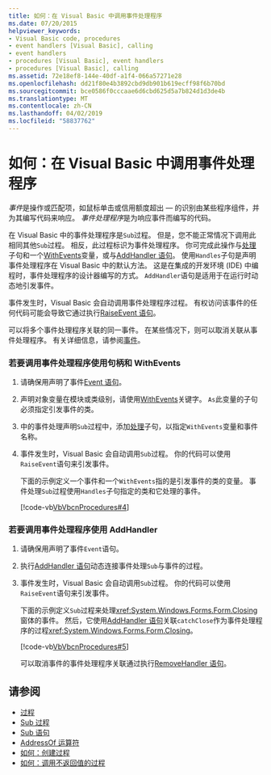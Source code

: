 ```yaml
---
title: 如何：在 Visual Basic 中调用事件处理程序
ms.date: 07/20/2015
helpviewer_keywords:
- Visual Basic code, procedures
- event handlers [Visual Basic], calling
- event handlers
- procedures [Visual Basic], event handlers
- procedures [Visual Basic], calling
ms.assetid: 72e18ef8-144e-40df-a1f4-066a57271e28
ms.openlocfilehash: dd21f80e4b3892cbd9db901b619ecff98f6b70bd
ms.sourcegitcommit: bce0586f0cccaae6d6cbd625d5a7b824d1d3de4b
ms.translationtype: MT
ms.contentlocale: zh-CN
ms.lasthandoff: 04/02/2019
ms.locfileid: "58837762"
---
```

# <a name="how-to-call-an-event-handler-in-visual-basic"></a>如何：在 Visual Basic 中调用事件处理程序
*事件*是操作或匹配项，如鼠标单击或信用额度超出 — 的识别由某些程序组件，并为其编写代码来响应。 *事件处理程序*是为响应事件而编写的代码。  
  
 在 Visual Basic 中的事件处理程序是`Sub`过程。 但是，您不能正常情况下调用此相同其他`Sub`过程。 相反，此过程标识为事件处理程序。 你可完成此操作与[处理](../../../../visual-basic/language-reference/statements/handles-clause.md)子句和一个[WithEvents](../../../../visual-basic/language-reference/modifiers/withevents.md)变量，或与[AddHandler 语句](../../../../visual-basic/language-reference/statements/addhandler-statement.md)。 使用`Handles`子句是声明事件处理程序在 Visual Basic 中的默认方法。 这是在集成的开发环境 (IDE) 中编程时，事件处理程序的设计器编写的方式。 `AddHandler`语句是适用于在运行时动态地引发事件。  
  
 事件发生时，Visual Basic 会自动调用事件处理程序过程。 有权访问该事件的任何代码可能会导致它通过执行[RaiseEvent 语句](../../../../visual-basic/language-reference/statements/raiseevent-statement.md)。  
  
 可以将多个事件处理程序关联的同一事件。 在某些情况下，则可以取消关联从事件处理程序。 有关详细信息，请参阅[事件](../../../../visual-basic/programming-guide/language-features/events/index.md)。  
  
### <a name="to-call-an-event-handler-using-handles-and-withevents"></a>若要调用事件处理程序使用句柄和 WithEvents  
  
1.  请确保用声明了事件[Event 语句](../../../../visual-basic/language-reference/statements/event-statement.md)。  
  
2.  声明对象变量在模块或类级别，请使用[WithEvents](../../../../visual-basic/language-reference/modifiers/withevents.md)关键字。 `As`此变量的子句必须指定引发事件的类。  
  
3.  中的事件处理声明`Sub`过程中，添加[处理](../../../../visual-basic/language-reference/statements/handles-clause.md)子句，以指定`WithEvents`变量和事件名称。  
  
4.  事件发生时，Visual Basic 会自动调用`Sub`过程。 你的代码可以使用`RaiseEvent`语句来引发事件。  
  
     下面的示例定义一个事件和一个`WithEvents`指的是引发事件的类的变量。 事件处理`Sub`过程使用`Handles`子句指定的类和它处理的事件。  
  
     [!code-vb[VbVbcnProcedures#4](~/samples/snippets/visualbasic/VS_Snippets_VBCSharp/VbVbcnProcedures/VB/Class1.vb#4)]  
  
### <a name="to-call-an-event-handler-using-addhandler"></a>若要调用事件处理程序使用 AddHandler  
  
1.  请确保用声明了事件`Event`语句。  
  
2.  执行[AddHandler 语句](../../../../visual-basic/language-reference/statements/addhandler-statement.md)动态连接事件处理`Sub`与事件的过程。  
  
3.  事件发生时，Visual Basic 会自动调用`Sub`过程。 你的代码可以使用`RaiseEvent`语句来引发事件。  
  
     下面的示例定义`Sub`过程来处理<xref:System.Windows.Forms.Form.Closing>窗体的事件。 然后，它使用[AddHandler 语句](../../../../visual-basic/language-reference/statements/addhandler-statement.md)关联`catchClose`作为事件处理程序的过程<xref:System.Windows.Forms.Form.Closing>。  
  
     [!code-vb[VbVbcnProcedures#5](~/samples/snippets/visualbasic/VS_Snippets_VBCSharp/VbVbcnProcedures/VB/Class1.vb#5)]  
  
     可以取消事件的事件处理程序关联通过执行[RemoveHandler 语句](../../../../visual-basic/language-reference/statements/removehandler-statement.md)。  
  
## <a name="see-also"></a>请参阅

- [过程](./index.md)
- [Sub 过程](./sub-procedures.md)
- [Sub 语句](../../../../visual-basic/language-reference/statements/sub-statement.md)
- [AddressOf 运算符](../../../../visual-basic/language-reference/operators/addressof-operator.md)
- [如何：创建过程](./how-to-create-a-procedure.md)
- [如何：调用不返回值的过程](./how-to-call-a-procedure-that-does-not-return-a-value.md)
